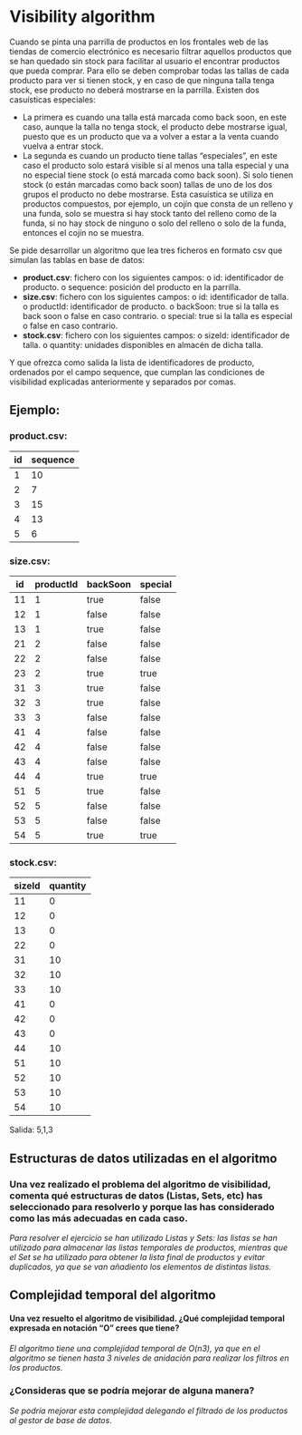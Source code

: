 # Visibility algorithm 
Cuando se pinta una parrilla de productos en los frontales web de las tiendas de comercio
electrónico es necesario filtrar aquellos productos que se han quedado sin stock para facilitar al
usuario el encontrar productos que pueda comprar.
Para ello se deben comprobar todas las tallas de cada producto para ver si tienen stock, y en caso de
que ninguna talla tenga stock, ese producto no deberá mostrarse en la parrilla.
Existen dos casuísticas especiales:

- La primera es cuando una talla está marcada como back soon, en este caso, aunque la talla
no tenga stock, el producto debe mostrarse igual, puesto que es un producto que va a
volver a estar a la venta cuando vuelva a entrar stock.
- La segunda es cuando un producto tiene tallas “especiales”, en este caso el producto solo
estará visible si al menos una talla especial y una no especial tiene stock (o está marcada
como back soon). Si solo tienen stock (o están marcadas como back soon) tallas de uno de
los dos grupos el producto no debe mostrarse. Esta casuística se utiliza en productos
compuestos, por ejemplo, un cojín que consta de un relleno y una funda, solo se muestra si
hay stock tanto del relleno como de la funda, si no hay stock de ninguno o solo del relleno o
solo de la funda, entonces el cojín no se muestra.

Se pide desarrollar un algoritmo que lea tres ficheros en formato csv que simulan las tablas en base
de datos:
- **product.csv**: fichero con los siguientes campos:
  o id: identificador de producto.
  o sequence: posición del producto en la parrilla.
- **size.csv**: fichero con los siguientes campos:
  o id: identificador de talla.
  o productId: identificador de producto.
  o backSoon: true si la talla es back soon o false en caso contrario.
  o special: true si la talla es especial o false en caso contrario.
- **stock.csv**: fichero con los siguientes campos:
  o sizeId: identificador de talla.
  o quantity: unidades disponibles en almacén de dicha talla.

Y que ofrezca como salida la lista de identificadores de producto, ordenados por el campo sequence,
que cumplan las condiciones de visibilidad explicadas anteriormente y separados por comas.

## Ejemplo:
### product.csv:
| id | sequence |
|----|----------|
| 1  | 10       |
| 2  | 7        |
| 3  | 15       |
| 4  | 13       |
| 5  | 6        |

### size.csv:
| id | productId | backSoon | special |
|----|-----------|----------|---------|
| 11 | 1         | true     | false   |
| 12 | 1         | false    | false   |
| 13 | 1         | true     | false   |
| 21 | 2         | false    | false   |
| 22 | 2         | false    | false   |
| 23 | 2         | true     | true    |
| 31 | 3         | true     | false   |
| 32 | 3         | true     | false   |
| 33 | 3         | false    | false   |
| 41 | 4         | false    | false   |
| 42 | 4         | false    | false   |
| 43 | 4         | false    | false   |
| 44 | 4         | true     | true    |
| 51 | 5         | true     | false   |
| 52 | 5         | false    | false   |
| 53 | 5         | false    | false   |
| 54 | 5         | true     | true    |

### stock.csv:
| sizeId | quantity |
|--------|----------|
| 11     | 0        |
| 12     | 0        |
| 13     | 0        |
| 22     | 0        |
| 31     | 10       |
| 32     | 10       |
| 33     | 10       |
| 41     | 0        |
| 42     | 0        |
| 43     | 0        |
| 44     | 10       |
| 51     | 10       |
| 52     | 10       |
| 53     | 10       |
| 54     | 10       |

Salida: 5,1,3

## Estructuras de datos utilizadas en el algoritmo
### Una vez realizado el problema del algoritmo de visibilidad, comenta qué estructuras de datos (Listas, Sets, etc) has seleccionado para resolverlo y porque las has considerado como las más adecuadas en cada caso.
_Para resolver el ejercicio se han utilizado Listas y Sets: las listas se han utilizado para almacenar las listas temporales de productos, mientras que el Set se ha utilizado para obtener la lista final de productos y evitar duplicados, ya que se van añadiento los elementos de distintas listas._

## Complejidad temporal del algoritmo
#### Una vez resuelto el algoritmo de visibilidad. ¿Qué complejidad temporal expresada en notación “O” crees que tiene?
_El algoritmo tiene una complejidad temporal de O(n3), ya que en el algoritmo se tienen hasta 3 niveles de anidación para realizar los filtros en los productos._

### ¿Consideras que se podría mejorar de alguna manera?
_Se podría mejorar esta complejidad delegando el filtrado de los productos al gestor de base de datos._
